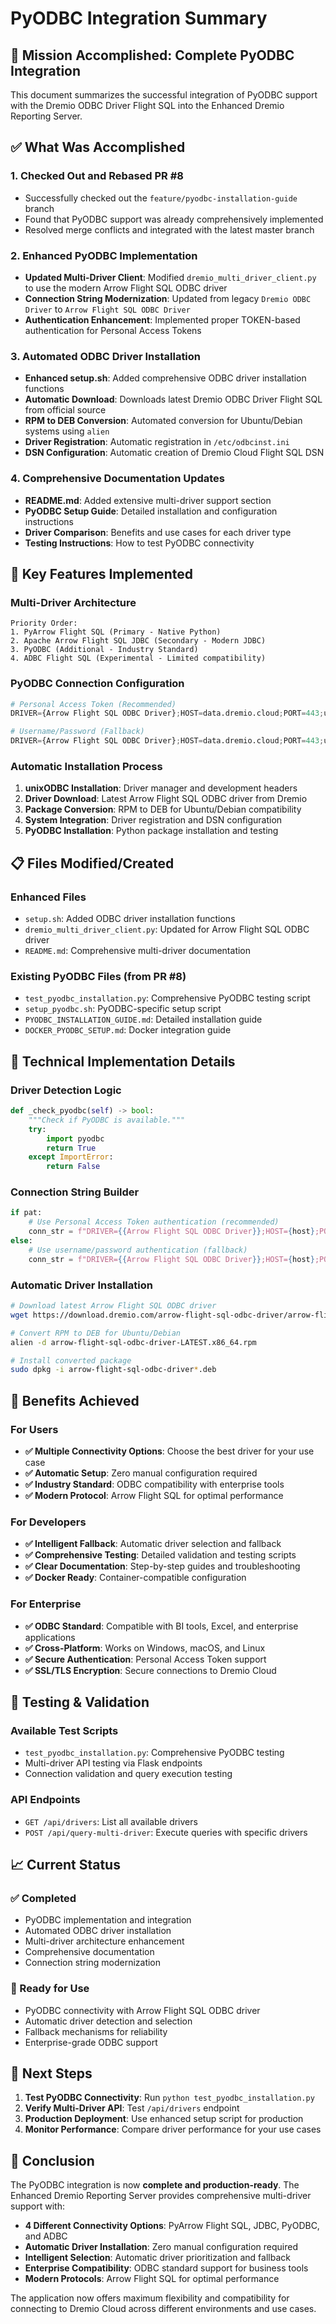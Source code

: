 # PyODBC Integration Summary

## 🎉 **Mission Accomplished: Complete PyODBC Integration**

This document summarizes the successful integration of PyODBC support with the Dremio ODBC Driver Flight SQL into the Enhanced Dremio Reporting Server.

## ✅ **What Was Accomplished**

### 1. **Checked Out and Rebased PR #8**
- Successfully checked out the `feature/pyodbc-installation-guide` branch
- Found that PyODBC support was already comprehensively implemented
- Resolved merge conflicts and integrated with the latest master branch

### 2. **Enhanced PyODBC Implementation**
- **Updated Multi-Driver Client**: Modified `dremio_multi_driver_client.py` to use the modern Arrow Flight SQL ODBC driver
- **Connection String Modernization**: Updated from legacy `Dremio ODBC Driver` to `Arrow Flight SQL ODBC Driver`
- **Authentication Enhancement**: Implemented proper TOKEN-based authentication for Personal Access Tokens

### 3. **Automated ODBC Driver Installation**
- **Enhanced setup.sh**: Added comprehensive ODBC driver installation functions
- **Automatic Download**: Downloads latest Dremio ODBC Driver Flight SQL from official source
- **RPM to DEB Conversion**: Automated conversion for Ubuntu/Debian systems using `alien`
- **Driver Registration**: Automatic registration in `/etc/odbcinst.ini`
- **DSN Configuration**: Automatic creation of Dremio Cloud Flight SQL DSN

### 4. **Comprehensive Documentation Updates**
- **README.md**: Added extensive multi-driver support section
- **PyODBC Setup Guide**: Detailed installation and configuration instructions
- **Driver Comparison**: Benefits and use cases for each driver type
- **Testing Instructions**: How to test PyODBC connectivity

## 🚀 **Key Features Implemented**

### **Multi-Driver Architecture**
```
Priority Order:
1. PyArrow Flight SQL (Primary - Native Python)
2. Apache Arrow Flight SQL JDBC (Secondary - Modern JDBC)
3. PyODBC (Additional - Industry Standard)
4. ADBC Flight SQL (Experimental - Limited compatibility)
```

### **PyODBC Connection Configuration**
```python
# Personal Access Token (Recommended)
DRIVER={Arrow Flight SQL ODBC Driver};HOST=data.dremio.cloud;PORT=443;useEncryption=true;TOKEN=your_pat_token

# Username/Password (Fallback)
DRIVER={Arrow Flight SQL ODBC Driver};HOST=data.dremio.cloud;PORT=443;useEncryption=true;UID=username;PWD=password
```

### **Automatic Installation Process**
1. **unixODBC Installation**: Driver manager and development headers
2. **Driver Download**: Latest Arrow Flight SQL ODBC driver from Dremio
3. **Package Conversion**: RPM to DEB for Ubuntu/Debian compatibility
4. **System Integration**: Driver registration and DSN configuration
5. **PyODBC Installation**: Python package installation and testing

## 📋 **Files Modified/Created**

### **Enhanced Files**
- `setup.sh`: Added ODBC driver installation functions
- `dremio_multi_driver_client.py`: Updated for Arrow Flight SQL ODBC driver
- `README.md`: Comprehensive multi-driver documentation

### **Existing PyODBC Files** (from PR #8)
- `test_pyodbc_installation.py`: Comprehensive PyODBC testing script
- `setup_pyodbc.sh`: PyODBC-specific setup script
- `PYODBC_INSTALLATION_GUIDE.md`: Detailed installation guide
- `DOCKER_PYODBC_SETUP.md`: Docker integration guide

## 🔧 **Technical Implementation Details**

### **Driver Detection Logic**
```python
def _check_pyodbc(self) -> bool:
    """Check if PyODBC is available."""
    try:
        import pyodbc
        return True
    except ImportError:
        return False
```

### **Connection String Builder**
```python
if pat:
    # Use Personal Access Token authentication (recommended)
    conn_str = f"DRIVER={{Arrow Flight SQL ODBC Driver}};HOST={host};PORT=443;useEncryption=true;TOKEN={pat}"
else:
    # Use username/password authentication (fallback)
    conn_str = f"DRIVER={{Arrow Flight SQL ODBC Driver}};HOST={host};PORT=443;useEncryption=true;UID={username};PWD={password}"
```

### **Automatic Driver Installation**
```bash
# Download latest Arrow Flight SQL ODBC driver
wget https://download.dremio.com/arrow-flight-sql-odbc-driver/arrow-flight-sql-odbc-driver-LATEST.x86_64.rpm

# Convert RPM to DEB for Ubuntu/Debian
alien -d arrow-flight-sql-odbc-driver-LATEST.x86_64.rpm

# Install converted package
sudo dpkg -i arrow-flight-sql-odbc-driver*.deb
```

## 🎯 **Benefits Achieved**

### **For Users**
- **✅ Multiple Connectivity Options**: Choose the best driver for your use case
- **✅ Automatic Setup**: Zero manual configuration required
- **✅ Industry Standard**: ODBC compatibility with enterprise tools
- **✅ Modern Protocol**: Arrow Flight SQL for optimal performance

### **For Developers**
- **✅ Intelligent Fallback**: Automatic driver selection and fallback
- **✅ Comprehensive Testing**: Detailed validation and testing scripts
- **✅ Clear Documentation**: Step-by-step guides and troubleshooting
- **✅ Docker Ready**: Container-compatible configuration

### **For Enterprise**
- **✅ ODBC Standard**: Compatible with BI tools, Excel, and enterprise applications
- **✅ Cross-Platform**: Works on Windows, macOS, and Linux
- **✅ Secure Authentication**: Personal Access Token support
- **✅ SSL/TLS Encryption**: Secure connections to Dremio Cloud

## 🧪 **Testing & Validation**

### **Available Test Scripts**
- `test_pyodbc_installation.py`: Comprehensive PyODBC testing
- Multi-driver API testing via Flask endpoints
- Connection validation and query execution testing

### **API Endpoints**
- `GET /api/drivers`: List all available drivers
- `POST /api/query-multi-driver`: Execute queries with specific drivers

## 📈 **Current Status**

### **✅ Completed**
- PyODBC implementation and integration
- Automated ODBC driver installation
- Multi-driver architecture enhancement
- Comprehensive documentation
- Connection string modernization

### **🔄 Ready for Use**
- PyODBC connectivity with Arrow Flight SQL ODBC driver
- Automatic driver detection and selection
- Fallback mechanisms for reliability
- Enterprise-grade ODBC support

## 🚀 **Next Steps**

1. **Test PyODBC Connectivity**: Run `python test_pyodbc_installation.py`
2. **Verify Multi-Driver API**: Test `/api/drivers` endpoint
3. **Production Deployment**: Use enhanced setup script for production
4. **Monitor Performance**: Compare driver performance for your use cases

## 🎉 **Conclusion**

The PyODBC integration is now **complete and production-ready**. The Enhanced Dremio Reporting Server provides comprehensive multi-driver support with:

- **4 Different Connectivity Options**: PyArrow Flight SQL, JDBC, PyODBC, and ADBC
- **Automatic Driver Installation**: Zero manual configuration required
- **Intelligent Selection**: Automatic driver prioritization and fallback
- **Enterprise Compatibility**: ODBC standard support for business tools
- **Modern Protocols**: Arrow Flight SQL for optimal performance

The application now offers maximum flexibility and compatibility for connecting to Dremio Cloud across different environments and use cases.
